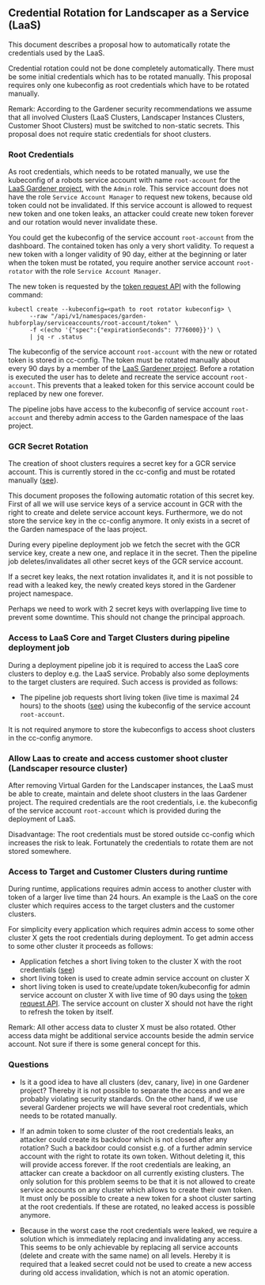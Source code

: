 ## Credential Rotation for Landscaper as a Service (LaaS)

This document describes a proposal how to automatically rotate the credentials used by the LaaS.

Credential rotation could not be done completely automatically. There must be some initial credentials which has to be 
rotated manually. This proposal requires only one kubeconfig as root credentials which have to be rotated 
manually.

Remark: According to the Gardener security recommendations we assume that all involved Clusters (LaaS Clusters, 
Landscaper Instances Clusters, Customer Shoot Clusters) must be switched to non-static secrets. This proposal does
not require static credentials for shoot clusters. 

### Root Credentials

As root credentials, which needs to be rotated manually, we use the kubeconfig of a robots service account with name 
`root-account` for the [LaaS Gardener project](https://dashboard.garden.canary.k8s.ondemand.com/namespace/garden-hubforplay/members), 
with the `Admin` role.  This service account does not have the role `Service Account Manager` to request new  tokens, because 
old token could not be invalidated. If this service account is allowed to request new token and one token leaks, an 
attacker could create new token forever and our rotation would never invalidate these.

You could get the kubeconfig of the service account `root-account` from the dashboard. The contained token has only
a very short validity. To request a new token with a longer validity of 90 day, either at the beginning or later 
when the token must be rotated, you require another service account `root-rotator` with the role `Service Account Manager`.

The new token is requested by the 
[token request API](https://kubernetes.io/docs/reference/kubernetes-api/authentication-resources/token-request-v1/#TokenRequest)
with the following command:

```
kubectl create --kubeconfig=<path to root rotator kubeconfig> \
      --raw "/api/v1/namespaces/garden-hubforplay/serviceaccounts/root-account/token" \
      -f <(echo '{"spec":{"expirationSeconds": 7776000}}') \
      | jq -r .status
```

The kubeconfig of the service account `root-account` with the new or rotated token is stored in cc-config. The token must
be rotated manually about every 90 days by a member of the 
[LaaS Gardener project](https://dashboard.garden.canary.k8s.ondemand.com/namespace/garden-hubforplay/members). 
Before a rotation is executed the user has to delete and recreate the service account `root-account`. This prevents that 
a leaked token for this service account could be replaced by new one forever.

The pipeline jobs have access to the kubeconfig of service account `root-account` and thereby admin access to the
Garden namespace of the laas project.

### GCR Secret Rotation

The creation of shoot clusters requires a secret key for a GCR service account. This is currently stored in 
the cc-config and must be rotated manually
([see](https://github.tools.sap/kubernetes/k8s-lifecycle-management/blob/master/docs/LaaS/credential-rotation.md#gardener-secrets)).

This document proposes the following automatic rotation of this secret key.  First of all we will use service keys of 
a service account in GCR with the right to create and delete service account keys. Furthermore, we do not store the 
service key in the cc-config anymore. It only exists in a secret of the Garden namespace of the laas project.

During every pipeline deployment job we fetch the secret with the GCR service key, create a new one, and replace it in the 
secret. Then the pipeline job deletes/invalidates all other secret keys of the GCR service account.

If a secret key leaks, the next rotation invalidates it, and it is not possible to read with a leaked key, the newly 
created keys stored in the Gardener project namespace.

Perhaps we need to work with 2 secret keys with overlapping live time to prevent some downtime. This should not change the 
principal approach.

### Access to LaaS Core and Target Clusters during pipeline deployment job

During a deployment pipeline job it is required to access the LaaS core clusters to deploy e.g. the LaaS service. Probably 
also some deployments to the target clusters are required. Such access is provided as follows: 

- The pipeline job requests short living token (live time is maximal 24 hours) to the shoots 
  ([see](https://github.com/gardener/gardener/blob/master/docs/usage/shoot_access.md))
  using the kubeconfig of the service account `root-account`.

It is not required anymore to store the kubeconfigs to access shoot clusters in the cc-config anymore.

### Allow Laas to create and access customer shoot cluster (Landscaper resource cluster)

After removing Virtual Garden for the Landscaper instances, the LaaS must be able to create, maintain and delete
shoot clusters in the laas Gardener project. The required credentials are the root credentials, i.e. the 
kubeconfig of the service account `root-account` which is provided during the deployment of LaaS.

Disadvantage: The root credentials must be stored outside cc-config which increases the risk to leak. Fortunately 
the credentials to rotate them are not stored somewhere.

### Access to Target and Customer Clusters during runtime

During runtime, applications requires admin access to another cluster with token of a larger live time
than 24 hours. An example is the LaaS on the core cluster which requires access to the target clusters and the customer 
clusters. 

For simplicity every application which requires admin access to some other cluster X gets the root credentials during
deployment. To get admin access to some other cluster it proceeds as follows:

- Application fetches a short living token to the cluster X with the root credentials
  ([see](https://github.com/gardener/gardener/blob/master/docs/usage/shoot_access.md))
- short living token is used to create admin service account on cluster X
- short living token is used to create/update token/kubeconfig for admin service account on cluster X with live time
  of 90 days using the
  [token request API](https://kubernetes.io/docs/reference/kubernetes-api/authentication-resources/token-request-v1/#TokenRequest).
  The service account on cluster X should not have the right to refresh the token by itself. 

Remark: All other access data to cluster X must be also rotated. Other access data might be additional service accounts
beside the admin service account. Not sure if there is some general concept for this. 

### Questions

- Is it a good idea to have all clusters (dev, canary, live) in one Gardener project? Thereby it is not possible to separate 
the access and we are probably violating security standards. On the other hand, if we use several Gardener projects
we will have several root credentials, which needs to be rotated manually.

- If an admin token to some cluster of the root credentials leaks, an attacker could create its backdoor which is not 
  closed after any rotation? Such a backdoor could consist e.g. of a further admin service account with the right to 
  rotate its own token. Without deleting it, this will provide access forever. If the root credentials are leaking, an 
  attacker can create a backdoor on all currently existing clusters. The only solution for this problem seems to be that
  it is not allowed to create service accounts on any cluster which allows to create their own token. It must only be 
  possible to create a new token for a shoot cluster sarting at the root credentials. If these are rotated, no leaked 
  access is possible anymore.

- Because in the worst case the root credentials were leaked, we require a solution which is immediately replacing and 
  invalidating any access. This seems to be only achievable by replacing all service accounts (delete and create with 
  the same name) on all levels. Hereby it is required that a leaked secret could not be used to create a new access
  during old access invalidation, which is not an atomic operation. 
